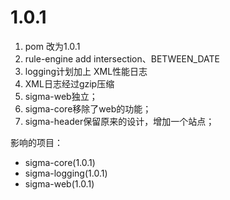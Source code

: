 # 1.0.1 

1. pom 改为1.0.1
2. rule-engine add intersection、BETWEEN_DATE
3. logging计划加上 XML性能日志
4. XML日志经过gzip压缩
5. sigma-web独立；
6. sigma-core移除了web的功能；
7. sigma-header保留原来的设计，增加一个站点；

影响的项目：

* sigma-core(1.0.1)
* sigma-logging(1.0.1)
* sigma-web(1.0.1)